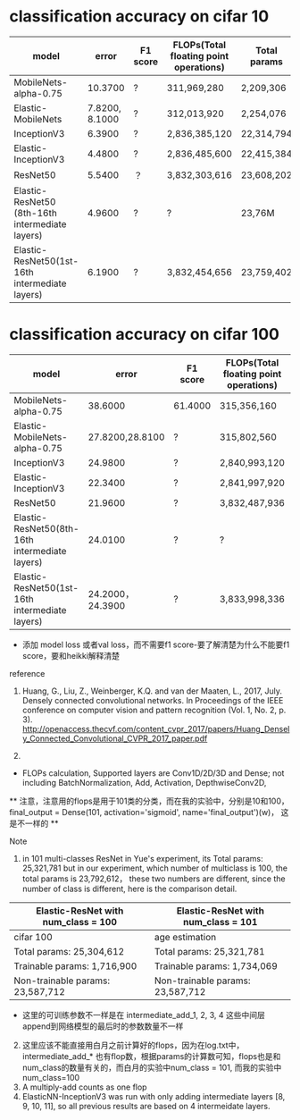 # classification accuracy on **cifar 10**

model                                  | error    | F1 score | FLOPs(Total floating point operations)   | Total params       | Trainable params | Non-trainable params  
---------------------------------------| -------- | -------- | ---------------| ----------------------  | -----------------  | ------------------  
MobileNets-alpha-0.75                  |   10.3700 | ?       |  311,969,280   |    2,209,306            |     2,192,890      |    16,416   
Elastic-MobileNets                     | 7.8200, 8.1000 | ?  |  312,013,920   |   2,254,076             |     2,237,660      |      16,416     
InceptionV3                            | 6.3900   | ?        |  2,836,385,120 |     22,314,794          |      22,28M        |    34,432   
Elastic-InceptionV3                    | 4.4800   | ?        |  2,836,485,600 |     22,415,384          |22,38M(layers are frozened) |  34,432     
ResNet50                               | 5.5400     | ？     | 3,832,303,616  |  23,608,202              | 20,490             | 23,587,712  
Elastic-ResNet50 (8th-16th intermediate layers)| 4.9600 | ?  | ?              |          23,76M         |        171,690      |   23,587,712  
Elastic-ResNet50(1st-16th intermediate layers)| 6.1900 | ?   |  3,832,454,656 |      23,759,402         |     23,706,282      |   53,120


# classification accuracy on **cifar 100**

model                                  | error    | F1 score | FLOPs(Total floating point operations)  | Total params       | Trainable params | Non-trainable params  
---------------------------------------| -------- | -------- | ----------------------------------------| -----------------  | ---------------  | ------------------  
MobileNets-alpha-0.75                  | 38.6000  | 61.4000  | 315,356,160                             |  5,596,276         |     5,58M        |      16,416  
Elastic-MobileNets-alpha-0.75          | 27.8200,28.8100  |? | 315,802,560                             | 6,043,976          |    4.21M         |    1.83M
InceptionV3                            | 24.9800  | ?        | 2,840,993,120                           | 26,922,884         |     23.61M ?     |     34,432  ?  
Elastic-InceptionV3                    |  22.3400  | ?       | 2,841,997,920                           | 27,928,784             |        24.62M    |      34,432  
ResNet50                               | 21.9600  |  ?       |    3,832,487,936                        | 23,792,612         | 23,739,492       | 53,120
Elastic-ResNet50(8th-16th intermediate layers)| 24.0100  | ? |  ?                                      | 25.30M -N1         |        1.72M     |   23,587，712  
Elastic-ResNet50(1st-16th intermediate layers)| 24.2000，24.3900 | ?|  3,833,998,336                    | 25,304,612        | 25,251,492(layers all trainable)  |   53,120

* 添加 model loss 或者val loss，而不需要f1 score-要了解清楚为什么不能要f1 score，要和heikki解释清楚


reference
1. Huang, G., Liu, Z., Weinberger, K.Q. and van der Maaten, L., 2017, July. Densely connected convolutional networks. In Proceedings of the IEEE conference on computer vision and pattern recognition (Vol. 1, No. 2, p. 3).
http://openaccess.thecvf.com/content_cvpr_2017/papers/Huang_Densely_Connected_Convolutional_CVPR_2017_paper.pdf

2. 
* FLOPs calculation, Supported layers are Conv1D/2D/3D and Dense; not including BatchNormalization, Add, Activation, DepthwiseConv2D,  

** 注意，注意用的flops是用于101类的分类，而在我的实验中，分别是10和100， final_output = Dense(101, activation='sigmoid', name='final_output')(w)， 这是不一样的 **


Note
1. in 101 multi-classes ResNet in Yue's experiment, its Total params: 25,321,781 but in our experiment, which number of multiclass is 100, the total params is 23,792,612， these two numbers are different, since the number of class is different, here is the comparison detail.


Elastic-ResNet with num_class = 100   | Elastic-ResNet with num_class = 101
------------------------------| ---------------------------  
cifar 100                     |      age estimation  
Total params: 25,304,612           |   Total params: 25,321,781
Trainable params: 1,716,900          |   Trainable params: 1,734,069
Non-trainable params: 23,587,712   |   Non-trainable params: 23,587,712

* 这里的可训练参数不一样是在 intermediate_add_1, 2, 3, 4 这些中间层append到网络模型的最后时的参数数量不一样

2. 这里应该不能直接用白月之前计算好的flops，因为在log.txt中，intermediate_add_* 也有flop数，根据params的计算数可知，flops也是和num_class的数量有关的，而白月的实验中num_class = 101, 而我的实验中num_class=100
3. A multiply-add counts as one flop
4. ElasticNN-InceptionV3 was run with only adding intermediate layers [8, 9, 10, 11], so all previous results are based on 4 intermeidate layers.
